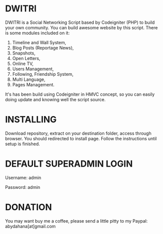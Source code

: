 # DWITRI
DWITRI is a Social Networking Script based by Codeigniter (PHP) to build your own community. You can build awesome website by this script. There is some modules included on it:
1. Timeline and Wall System,
2. Blog Posts (Reportage News),
3. Snapshots,
4. Open Letters,
5. Online TV,
6. Users Management,
7. Following, Friendship System,
8. Multi Language,
9. Pages Management.

It's has been build using Codeigniter in HMVC concept, so you can easily doing update and knowing well the script source.

# INSTALLING
Download repository, extract on your destination folder, access through browser. You should redirected to install page. Follow the instructions until setup is finished.

# DEFAULT SUPERADMIN LOGIN

Username: admin

Password: admin

# DONATION
You may want buy me a coffee, please send a little pitty to my Paypal: abydahana[at]gmail.com
